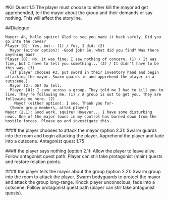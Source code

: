 #Kill Quest 1.5
The player must choose to either kill the mayor ad get apprehended, tell the mayor about the group and their demands or say nothing. This will affect the storyline.

##Dialogue
```
Mayor: Ah, hello squire! Glad to see you made it back safely. Did you go into the caves?
Player [O]: Yes, but-- (1) / Yes, I did. (2)
  Mayor (either option): -Good job! So, what did you find? Was there anything bad?
Player [O]: No, it was fine. I saw nothing of concern. (1) / It was fine, but I have to tell you something... (2) / It didn't have to be this way. (3)
  {If player chooses #3, put sword in their inventory hand and begin attacking the mayor. Swarm guards in and apprehend the player in a cutscene.}
  Mayor (2): Oh? Do tell.
  Player [O]: I came across a group. They told me I had to kill you to live. They're following me. (1) / A group is out to get you. They are following me here. (2)
    Mayor (either option): I see. Thank you for-
  {Swarm group members, attak player}
Mayor (2.1): Good work, squire! However... I have some disturbing news. One of the major towns in my control has burned down from the hostile forces. Please go and investigate this. 

```

###If the player chooses to attack the mayor (option 2.3):
Swarm guards into the room and begin attacking the player. Apprehend the player and fade into a cutscene. Antagonist quest 1.75

###If the player says nothing (option 2.1):
Allow the player to leave alive. Follow antagonist quest path. Player can still take protagonist (main) quests and restore relation points.

###If the player tells the mayor about the group (option 2.2):
Swarm group into the room to attack the player. Swarm bodyguards to protect the mayor and attack the group long-range. Knock player unconscious, fade into a cutscene. Follow protagonist quest path (player can still take antagonist quests).
